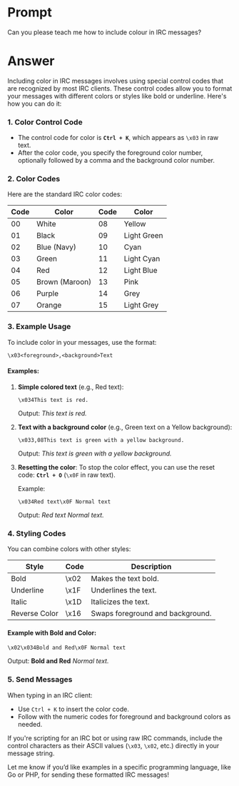 # Prompt

Can you please teach me how to include colour in IRC messages?

# Answer



Including color in IRC messages involves using special control codes that are recognized by most IRC clients. These control codes allow you to format your messages with different colors or styles like bold or underline. Here's how you can do it:

### 1. **Color Control Code**
- The control code for color is **`Ctrl + K`**, which appears as `\x03` in raw text.
- After the color code, you specify the foreground color number, optionally followed by a comma and the background color number.

### 2. **Color Codes**
Here are the standard IRC color codes:

| Code | Color          | Code | Color          |
|------|----------------|------|----------------|
| 00   | White          | 08   | Yellow         |
| 01   | Black          | 09   | Light Green    |
| 02   | Blue (Navy)    | 10   | Cyan           |
| 03   | Green          | 11   | Light Cyan     |
| 04   | Red            | 12   | Light Blue     |
| 05   | Brown (Maroon) | 13   | Pink           |
| 06   | Purple         | 14   | Grey           |
| 07   | Orange         | 15   | Light Grey     |

### 3. **Example Usage**
To include color in your messages, use the format:

```
\x03<foreground>,<background>Text
```

#### Examples:
1. **Simple colored text** (e.g., Red text):
   ```
   \x034This text is red.
   ```
   Output: *This text is red.*

2. **Text with a background color** (e.g., Green text on a Yellow background):
   ```
   \x033,08This text is green with a yellow background.
   ```
   Output: *This text is green with a yellow background.*

3. **Resetting the color**:
   To stop the color effect, you can use the reset code: **`Ctrl + O`** (`\x0F` in raw text).

   Example:
   ```
   \x034Red text\x0F Normal text
   ```
   Output: *Red text Normal text.*

### 4. **Styling Codes**
You can combine colors with other styles:

| Style         | Code   | Description                     |
|---------------|--------|---------------------------------|
| Bold          | \x02   | Makes the text bold.           |
| Underline     | \x1F   | Underlines the text.           |
| Italic        | \x1D   | Italicizes the text.           |
| Reverse Color | \x16   | Swaps foreground and background. |

#### Example with Bold and Color:
```
\x02\x034Bold and Red\x0F Normal text
```
Output: **Bold and Red** *Normal text.*

### 5. **Send Messages**
When typing in an IRC client:
- Use `Ctrl + K` to insert the color code.
- Follow with the numeric codes for foreground and background colors as needed.

If you're scripting for an IRC bot or using raw IRC commands, include the control characters as their ASCII values (`\x03`, `\x02`, etc.) directly in your message string.

Let me know if you’d like examples in a specific programming language, like Go or PHP, for sending these formatted IRC messages!
